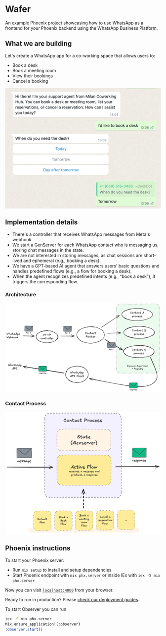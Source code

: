 # Wafer

An example Phoenix project showcasing how to use WhatsApp as a frontend for your Phoenix backend using the WhatsApp Business Platform.

## What we are building

Let's create a WhatsApp app for a co-working space that allows users to:

- Book a desk
- Book a meeting room
- View their bookings
- Cancel a booking

![Screenshot of the WhatsApp service](docs/screenshot-1.png)

## Implementation details

- There's a controller that receives WhatsApp messages from Meta's webhook.
- We start a GenServer for each WhatsApp contact who is messaging us, storing chat messages in the state.
- We are not interested in storing messages, as chat sessions are short-lived and ephemeral (e.g., booking a desk).
- We have a GPT-based AI agent that answers users' basic questions and handles predefined flows (e.g., a flow for booking a desk).
- When the agent recognizes predefined intents (e.g., “book a desk”), it triggers the corresponding flow.

### Architecture

![Screenshot of the WhatsApp service](docs/architecture-diagram.png)

### Contact Process

![Screenshot of the WhatsApp service](docs/process-diagram.png)

## Phoenix instructions

To start your Phoenix server:

- Run `mix setup` to install and setup dependencies
- Start Phoenix endpoint with `mix phx.server` or inside IEx with `iex -S mix phx.server`

Now you can visit [`localhost:4000`](http://localhost:4000) from your browser.

Ready to run in production? Please [check our deployment guides](https://hexdocs.pm/phoenix/deployment.html).

To start Observer you can run:

```sh
iex -S mix phx.server
Mix.ensure_application!(:observer)
:observer.start()
```
